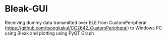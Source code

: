 # Bleak-GUI
Receiving dummy data transmitted over BLE from CustomPeripheral (https://github.com/tsongkakul/CC2642_CustomPeripheral) to Windows PC using Bleak and plotting using PyQT Graph
